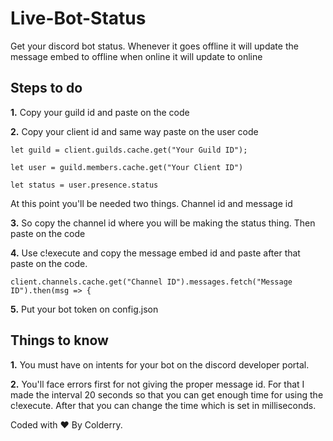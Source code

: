 # Live-Bot-Status
Get your discord bot status. Whenever it goes offline it will update the message embed to offline when online it will update to online

## Steps to do

**1.** Copy your guild id and paste on the code

**2.** Copy your client id and same way paste on the user code

    let guild = client.guilds.cache.get("Your Guild ID");

    let user = guild.members.cache.get("Your Client ID") 

    let status = user.presence.status

At this point you'll be needed two things. Channel id and message id

**3.** So copy the channel id where you will be making the status thing. Then paste on the code

**4.** Use c!execute and copy the message embed id and paste after that paste on the code.

    client.channels.cache.get("Channel ID").messages.fetch("Message ID").then(msg => {
    
**5.** Put your bot token on config.json

## Things to know

**1.** You must have on intents for your bot on the discord developer portal.

**2.** You'll face errors first for not giving the proper message id. For that I made the interval 20 seconds so that you can get enough time for using the c!execute. After that you can change the time which is set in milliseconds.


Coded with ❤️ By Colderry.
